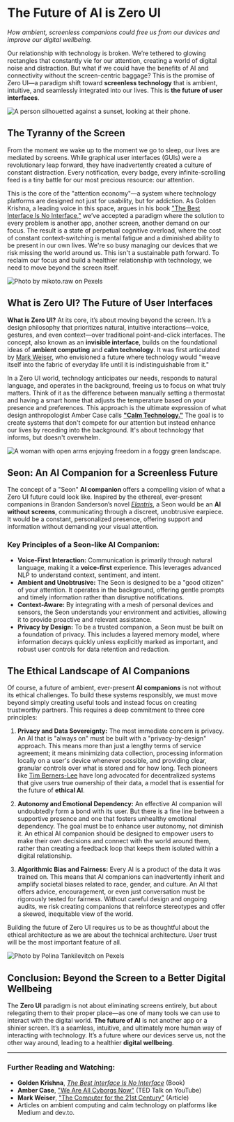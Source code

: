 # The Future of AI is Zero UI

*How ambient, screenless companions could free us from our devices and improve our digital wellbeing.*

Our relationship with technology is broken. We’re tethered to glowing rectangles that constantly vie for our attention, creating a world of digital noise and distraction. But what if we could have the benefits of AI and connectivity without the screen-centric baggage? This is the promise of Zero UI—a paradigm shift toward **screenless technology** that is ambient, intuitive, and seamlessly integrated into our lives. This is **the future of user interfaces**.

![A person silhouetted against a sunset, looking at their phone.](/silhouette.jpeg)

## The Tyranny of the Screen

From the moment we wake up to the moment we go to sleep, our lives are mediated by screens. While graphical user interfaces (GUIs) were a revolutionary leap forward, they have inadvertently created a culture of constant distraction. Every notification, every badge, every infinite-scrolling feed is a tiny battle for our most precious resource: our attention.

This is the core of the "attention economy"—a system where technology platforms are designed not just for usability, but for addiction. As Golden Krishna, a leading voice in this space, argues in his book ["The Best Interface Is No Interface,"](https://www.amazon.com/Best-Interface-No-brilliant-technology/dp/0133890333) we’ve accepted a paradigm where the solution to every problem is another app, another screen, another demand on our focus. The result is a state of perpetual cognitive overload, where the cost of constant context-switching is mental fatigue and a diminished ability to be present in our own lives. We're so busy managing our devices that we risk missing the world around us. This isn't a sustainable path forward. To reclaim our focus and build a healthier relationship with technology, we need to move beyond the screen itself.

![Photo by mikoto.raw on Pexels](/on-phone.jpeg)

## What is Zero UI? The Future of User Interfaces

**What is Zero UI?** At its core, it’s about moving beyond the screen. It’s a design philosophy that prioritizes natural, intuitive interactions—voice, gestures, and even context—over traditional point-and-click interfaces. The concept, also known as an **invisible interface**, builds on the foundational ideas of **ambient computing** and **calm technology**. It was first articulated by [Mark Weiser](https://web.archive.org/web/20240829132311/https://www.ics.uci.edu/~corps/phaseii/Weiser-Computer21stCentury-SciAm.pdf), who envisioned a future where technology would "weave itself into the fabric of everyday life until it is indistinguishable from it."

In a Zero UI world, technology anticipates our needs, responds to natural language, and operates in the background, freeing us to focus on what truly matters. Think of it as the difference between manually setting a thermostat and having a smart home that adjusts the temperature based on your presence and preferences. This approach is the ultimate expression of what design anthropologist Amber Case calls **["Calm Technology."](https://www.amazon.com/Calm-Technology-Principles-Patterns-Non-Intrusive/dp/1491925884)** The goal is to create systems that don't compete for our attention but instead enhance our lives by receding into the background. It's about technology that informs, but doesn't overwhelm.

![A woman with open arms enjoying freedom in a foggy green landscape.](/in-nature.jpeg)


## Seon: An AI Companion for a Screenless Future

The concept of a "Seon" **AI companion** offers a compelling vision of what a Zero UI future could look like. Inspired by the ethereal, ever-present companions in Brandon Sanderson’s novel [*Elantris*](https://www.brandonsanderson.com/elantris-prologue/), a Seon would be an **AI without screens**, communicating through a discreet, unobtrusive earpiece. It would be a constant, personalized presence, offering support and information without demanding your visual attention.

### Key Principles of a Seon-like AI Companion:

*   **Voice-First Interaction:** Communication is primarily through natural language, making it a **voice-first** experience. This leverages advanced NLP to understand context, sentiment, and intent.
*   **Ambient and Unobtrusive:** The Seon is designed to be a "good citizen" of your attention. It operates in the background, offering gentle prompts and timely information rather than disruptive notifications.
*   **Context-Aware:** By integrating with a mesh of personal devices and sensors, the Seon understands your environment and activities, allowing it to provide proactive and relevant assistance.
*   **Privacy by Design:** To be a trusted companion, a Seon must be built on a foundation of privacy. This includes a layered memory model, where information decays quickly unless explicitly marked as important, and robust user controls for data retention and redaction.

## The Ethical Landscape of AI Companions

Of course, a future of ambient, ever-present **AI companions** is not without its ethical challenges. To build these systems responsibly, we must move beyond simply creating useful tools and instead focus on creating trustworthy partners. This requires a deep commitment to three core principles:

1.  **Privacy and Data Sovereignty:** The most immediate concern is privacy. An AI that is "always on" must be built with a "privacy-by-design" approach. This means more than just a lengthy terms of service agreement; it means minimizing data collection, processing information locally on a user's device whenever possible, and providing clear, granular controls over what is stored and for how long. Tech pioneers like [Tim Berners-Lee](https://solidproject.org/) have long advocated for decentralized systems that give users true ownership of their data, a model that is essential for the future of **ethical AI**.

2.  **Autonomy and Emotional Dependency:** An effective AI companion will undoubtedly form a bond with its user. But there is a fine line between a supportive presence and one that fosters unhealthy emotional dependency. The goal must be to enhance user autonomy, not diminish it. An ethical AI companion should be designed to empower users to make their own decisions and connect with the world around them, rather than creating a feedback loop that keeps them isolated within a digital relationship.

3.  **Algorithmic Bias and Fairness:** Every AI is a product of the data it was trained on. This means that AI companions can inadvertently inherit and amplify societal biases related to race, gender, and culture. An AI that offers advice, encouragement, or even just conversation must be rigorously tested for fairness. Without careful design and ongoing audits, we risk creating companions that reinforce stereotypes and offer a skewed, inequitable view of the world.

Building the future of Zero UI requires us to be as thoughtful about the ethical architecture as we are about the technical architecture. User trust will be the most important feature of all.

![Photo by Polina Tankilevitch on Pexels](/robot-hand.jpeg)


## Conclusion: Beyond the Screen to a Better Digital Wellbeing

The **Zero UI** paradigm is not about eliminating screens entirely, but about relegating them to their proper place—as one of many tools we can use to interact with the digital world. **The future of AI** is not another app or a shinier screen. It’s a seamless, intuitive, and ultimately more human way of interacting with technology. It’s a future where our devices serve us, not the other way around, leading to a healthier **digital wellbeing**.

---

### Further Reading and Watching:

*   **Golden Krishna**, [*The Best Interface Is No Interface*](https://www.amazon.com/Best-Interface-No-brilliant-technology/dp/0133890333) (Book)
*   **Amber Case**, ["We Are All Cyborgs Now"](https://www.ted.com/talks/amber_case_we_are_all_cyborgs_now) (TED Talk on YouTube)
*   **Mark Weiser**, ["The Computer for the 21st Century"](https://web.archive.org/web/20240829132311/https://www.ics.uci.edu/~corps/phaseii/Weiser-Computer21stCentury-SciAm.pdf) (Article)
*   Articles on ambient computing and calm technology on platforms like Medium and dev.to.